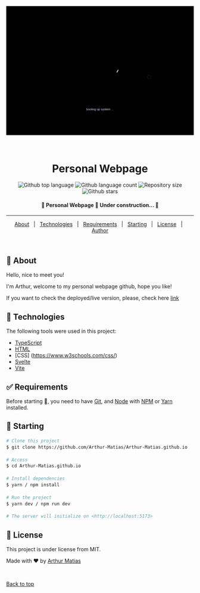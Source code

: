 <div align="center" id="top"> 
  <img src="./webport.gif" alt="Personal Webpage" />

  &#xa0;

  <!-- <a href="https://personalwebpage.netlify.app">Demo</a> -->
</div>

<h1 align="center">Personal Webpage</h1>

<p align="center">
  <img alt="Github top language" src="https://img.shields.io/github/languages/top/Arthur-Matias/Arthur-Matias.github.io?color=56BEB8">

  <img alt="Github language count" src="https://img.shields.io/github/languages/count/Arthur-Matias/Arthur-Matias.github.io?color=56BEB8">

  <img alt="Repository size" src="https://img.shields.io/github/repo-size/Arthur-Matias/Arthur-Matias.github.io?color=56BEB8">

  <!-- <img alt="License" src="https://img.shields.io/github/license/Arthur-Matias/Arthur-Matias.github.io?color=56BEB8"> -->

  <!-- <img alt="Github issues" src="https://img.shields.io/github/issues/Arthur-Matias/Arthur-Matias.github.io?color=56BEB8" /> -->

  <!-- <img alt="Github forks" src="https://img.shields.io/github/forks/Arthur-Matias/Arthur-Matias.github.io?color=56BEB8" /> -->

  <img alt="Github stars" src="https://img.shields.io/github/stars/Arthur-Matias/Arthur-Matias.github.io?color=56BEB8" />
</p>

<!-- Status -->

<h4 align="center"> 
	🚧  Personal Webpage 🚀 Under construction...  🚧
</h4> 

<hr>

<p align="center">
  <a href="#dart-about">About</a> &#xa0; | &#xa0; 
  <a href="#rocket-technologies">Technologies</a> &#xa0; | &#xa0;
  <a href="#white_check_mark-requirements">Requirements</a> &#xa0; | &#xa0;
  <a href="#checkered_flag-starting">Starting</a> &#xa0; | &#xa0;
  <a href="#memo-license">License</a> &#xa0; | &#xa0;
  <a href="https://github.com/Arthur-Matias" target="_blank">Author</a>
</p>

<br>

## :dart: About ##

Hello, nice to meet you!

I'm Arthur,
welcome to my personal webpage github, hope you like!

If you want to check the deployed/live version, please, check here [link](https://arthur-matias.github.io/)

## :rocket: Technologies ##

The following tools were used in this project:

- [TypeScript](https://www.typescriptlang.org/)
- [HTML](https://developer.mozilla.org/pt-BR/docs/Web/HTML)
- [CSS] (https://www.w3schools.com/css/)
- [Svelte](https://svelte.dev/)
- [Vite](https://vitejs.dev/)

## :white_check_mark: Requirements ##

Before starting :checkered_flag:, you need to have [Git](https://git-scm.com), and [Node](https://nodejs.org/en/) with [NPM](https://www.npmjs.com/) or [Yarn](https://yarnpkg.com/) installed.

## :checkered_flag: Starting ##

```bash
# Clone this project
$ git clone https://github.com/Arthur-Matias/Arthur-Matias.github.io

# Access
$ cd Arthur-Matias.github.io

# Install dependencies
$ yarn / npm install

# Run the project
$ yarn dev / npm run dev

# The server will initialize on <http://localhost:5173>
```

## :memo: License ##

This project is under license from MIT.


Made with :heart: by <a href="https://github.com/Arthur-Matias" target="_blank">Arthur Matias</a>

&#xa0;

<a href="#top">Back to top</a>
